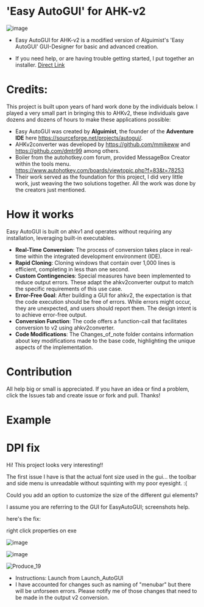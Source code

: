 #  'Easy AutoGUI' for AHK-v2

![image](https://github.com/samfisherirl/Easy-Auto-GUI-for-AHK-v2/assets/98753696/73aefa6d-b742-4552-ac37-459e37659e5b)


- Easy AutoGUI for AHK-v2 is a modified version of Alguimist's 'Easy AutoGUI' GUI-Designer for basic and advanced creation.
  
- If you need help, or are having trouble getting started, I put together an installer.  [Direct Link](https://github.com/samfisherirl/Easy-Auto-GUI-for-AHK-v2/releases/download/v1.6.1/Easy_AutoGUI_v2_Installer.exe)


# Credits:
This project is built upon years of hard work done by the individuals below. I played a very small part in bringing this to AHKv2, these individuals gave dozens and dozens of hours to make these applications possible: 
- Easy AutoGUI was created by **Alguimist**, the founder of the **Adventure IDE** here https://sourceforge.net/projects/autogui/. 
- AHKv2converter was developed by https://github.com/mmikeww and https://github.com/dmtr99 among others.
- Boiler from the autohotkey.com forum, provided MessageBox Creator within the tools menu. https://www.autohotkey.com/boards/viewtopic.php?f=83&t=78253
- Their work served as the foundation for this project, I did very little work, just weaving the two solutions together. All the work was done by the creators just mentioned.
  
# How it works 
Easy AutoGUI is built on ahkv1 and operates without requiring any installation, leveraging built-in executables.

- **Real-Time Conversion**: The process of conversion takes place in real-time within the integrated development environment (IDE).  
- **Rapid Cloning**: Cloning windows that contain over 1,000 lines is efficient, completing in less than one second.
- **Custom Contingencies**: Special measures have been implemented to reduce output errors. These adapt the ahkv2converter output to match the specific requirements of this use case.
- **Error-Free Goal**: After building a GUI for ahkv2, the expectation is that the code execution should be free of errors. While errors might occur, they are unexpected, and users should report them. The design intent is to achieve error-free output.
- **Conversion Function**: The code offers a function-call that facilitates conversion to v2 using ahkv2converter.
- **Code Modifications**: The Changes_of_note folder contains information about key modifications made to the base code, highlighting the unique aspects of the implementation.



# Contribution
All help big or small is appreciated. If you have an idea or find a problem, click the Issues tab and create issue or fork and pull. Thanks!
# Example


# DPI fix


Hi! This project looks very interesting!!

The first issue I have is that the actual font size used in the gui... the toolbar and side menu is unreadable without squinting with my poor eyesight. :(

Could you add an option to customize the size of the different gui elements?

I assume you are referring to the GUI for EasyAutoGUI; screenshots help.

here's the fix:

right click properties on exe

![image](https://github.com/samfisherirl/Easy-Auto-GUI-for-AHK-v2/assets/98753696/e5ba25af-e35d-4e2c-b878-6fd56216f114)

![image](https://github.com/samfisherirl/Easy-Auto-GUI-for-AHK-v2/assets/98753696/e2619da9-1c4e-49a6-b3d9-93f6fe6d48a0)




![Produce_19](https://github.com/samfisherirl/Easy-Auto-GUI-for-AHK-v2/assets/98753696/4c87427a-4079-4043-852e-bbc03a55c953)



- Instructions: Launch from Launch_AutoGUI
- I have accounted for changes such as naming of "menubar" but there will be unforseen errors. Please notify me of those changes that need to be made in the output v2 conversion. 
 
